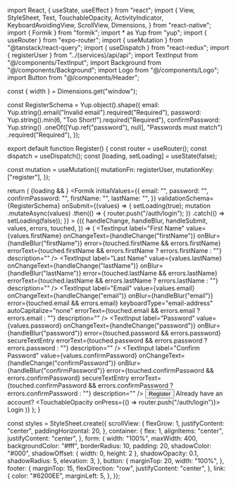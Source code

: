 


import React, { useState, useEffect } from "react";
import {
  View,
  StyleSheet,
  Text,
  TouchableOpacity,
  ActivityIndicator,
  KeyboardAvoidingView,
  ScrollView,
  Dimensions,
} from "react-native";
import { Formik } from "formik";
import * as Yup from "yup";
import { useRouter } from "expo-router";
import { useMutation } from "@tanstack/react-query";
import { useDispatch } from "react-redux";
import { registerUser } from "../(services)/api/api";
import TextInput from "@/components/TextInput";
import Background from "@/components/Background";
import Logo from "@/components/Logo";
import Button from "@/components/Header";

const { width } = Dimensions.get("window");

const RegisterSchema = Yup.object().shape({
  email: Yup.string().email("Invalid email").required("Required"),
  password: Yup.string().min(6, "Too Short!").required("Required"),
  confirmPassword: Yup.string()
    .oneOf([Yup.ref("password"), null], "Passwords must match")
    .required("Required"),
});









export default function Register() {
  const router = useRouter();
  const dispatch = useDispatch();
  const [loading, setLoading] = useState(false);

  const mutation = useMutation({
    mutationFn: registerUser,
    mutationKey: ["register"],
  });

  return (
    <Background>
      <ScrollView contentContainerStyle={styles.scrollView} showsVerticalScrollIndicator={false}>
        <View style={styles.container}>
          <Logo />
          {loading && <ActivityIndicator size="large" color="#6200EE" />}
          <KeyboardAvoidingView behavior="padding" enabled>
            <Formik
              initialValues={{
                email: "",
                password: "",
                confirmPassword: "",
                firstName: "",
                lastName: "",
              }}
              validationSchema={RegisterSchema}
              onSubmit={(values) => {
                setLoading(true);
                mutation
                  .mutateAsync(values)
                  .then(() => {
                    router.push("/auth/login");
                  })
                  .catch(() => setLoading(false));
              }}
            >
              {({
                handleChange,
                handleBlur,
                handleSubmit,
                values,
                errors,
                touched,
              }) => (
                <View style={styles.form}>
                  <TextInput
                    label="First Name"
                    value={values.firstName}
                    onChangeText={handleChange("firstName")}
                    onBlur={handleBlur("firstName")}
                    error={touched.firstName && errors.firstName}
                    errorText={touched.firstName && errors.firstName ? errors.firstName : ""}
                    description=""
                  />
                  <TextInput
                    label="Last Name"
                    value={values.lastName}
                    onChangeText={handleChange("lastName")}
                    onBlur={handleBlur("lastName")}
                    error={touched.lastName && errors.lastName}
                    errorText={touched.lastName && errors.lastName ? errors.lastName : ""}
                    description=""
                  />
                  <TextInput
                    label="Email"
                    value={values.email}
                    onChangeText={handleChange("email")}
                    onBlur={handleBlur("email")}
                    error={touched.email && errors.email}
                    keyboardType="email-address"
                    autoCapitalize="none"
                    errorText={touched.email && errors.email ? errors.email : ""}
                    description=""
                  />
                  <TextInput
                    label="Password"
                    value={values.password}
                    onChangeText={handleChange("password")}
                    onBlur={handleBlur("password")}
                    error={touched.password && errors.password}
                    secureTextEntry
                    errorText={touched.password && errors.password ? errors.password : ""}
                    description=""
                  />
                  <TextInput
                    label="Confirm Password"
                    value={values.confirmPassword}
                    onChangeText={handleChange("confirmPassword")}
                    onBlur={handleBlur("confirmPassword")}
                    error={touched.confirmPassword && errors.confirmPassword}
                    secureTextEntry
                    errorText={touched.confirmPassword && errors.confirmPassword ? errors.confirmPassword : ""}
                    description=""
                  />
                  <Button mode="contained" onPress={handleSubmit} style={styles.button}>
                    Register
                  </Button>
                  <View style={styles.footer}>
                    <Text>Already have an account?</Text>
                    <TouchableOpacity onPress={() => router.push("/auth/login")}>
                      <Text style={styles.link}> Login</Text>
                    </TouchableOpacity>
                  </View>
                </View>
              )}
            </Formik>
          </KeyboardAvoidingView>
        </View>
      </ScrollView>
    </Background>
  );
}

const styles = StyleSheet.create({
  scrollView: {
    flexGrow: 1,
    justifyContent: "center",
    paddingHorizontal: 20,
  },
  container: {
    flex: 1,
    alignItems: "center",
    justifyContent: "center",
  },
  form: {
    width: "100%",
    maxWidth: 400,
    backgroundColor: "#fff",
    borderRadius: 10,
    padding: 20,
    shadowColor: "#000",
    shadowOffset: { width: 0, height: 2 },
    shadowOpacity: 0.1,
    shadowRadius: 5,
    elevation: 3,
  },
  button: {
    marginTop: 20,
    width: "100%",
  },
  footer: {
    marginTop: 15,
    flexDirection: "row",
    justifyContent: "center",
  },
  link: {
    color: "#6200EE",
    marginLeft: 5,
  },
});
